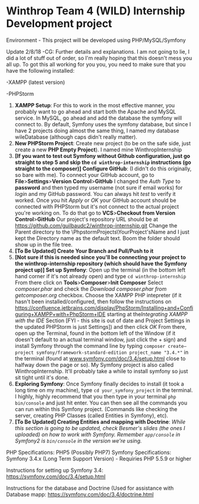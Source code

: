 # Winthrop Team 4 (WILD) Internship Development project

Environment - This project will be developed using PHP/MySQL/Symfony

Update 2/8/18 -CG: Further details and explanations. I am not going to lie, I did a lot of stuff out of order, so I'm really hoping that this doesn't mess you all up. To got this all working for you you, you need to make sure that you have the following installed:

-XAMPP (latest version)

-PHPStorm

1. **XAMPP Setup**: For this to work in the most effective manner, you probably want to go ahead and start both the Apache and MySQL service. In MySQL, go ahead and add the database the symfony will connect to. By default, Symfony uses the symfony database, but since I have 2 projects doing almost the same thing, I named my database wileDatabase (although caps didn't really matter).
2. **New PHPStorm Project**: Create new project (to be on the safe side, just create a new **PHP Empty Project**). I named mine WinthropInternship
3. **[If you want to test out Symfony without Github configuration, just go straight to step 5 and skip the `cd winthrop-internship` instructions (go straight to the composer)] Configure GitHub**: (I didn't do this originally, so bare with me). To connect your GitHub account, go to **File**>**Settings**>**Version Control**>**GitHub** I changed the *Auth Type* to **password** and then typed my username (not sure if email works) for *login* and my GitHub password. You can always hit *test* to verify it worked. Once you hit *Apply* or *OK* your GitHub account should be connected with PHPStorm but it's not connect to the actual project you're working on. To do that go to **VCS**>**Checkout from Version Control**>**GitHub** Our project's repository URL should be at https://github.com/guilbaudc2/winthrop-internship.git Change the Parent directory to the \PhpstormProjects\YourProject'sName and I just kept the Directory name as the default text. Boom the folder should show up in the file tree.
4. **[To Be Updated] Create Your Branch and Pull/Push to it** 
5. **[Not sure if this is needed since you'll be connecting your project to the winthrop-internship repository (which should have the Symfony project up)] Set up Symfony**: Open up the terminal (in the bottom left hand corner if it's not already open) and type `cd winthrop-internship` From there click on **Tools**>**Composer**>**Init Composer** Select *composer.phar* and check the *Download composer.phar from getcomposer.org* checkbox. Choose the XAMPP PHP intepreter (if it hasn't been installed/configured, then follow the instructions on https://confluence.jetbrains.com/display/PhpStorm/Installing+and+Configuring+XAMPP+with+PhpStorm+IDE starting at the*Integrating XAMPP with the IDE* Section [FYI - this site is out of date and Project Settings in the updated PHPStorm is just Settings]) and then click *OK* From there, open up the Terminal, found in the bottom left of the Window (if it doesn't default to an actual terminal window, just click the + sign) and install Symfony through the command line by typing `composer create–project symfony/framework-standard-edition project_name "3.4.*"`  in the terminal (found at www.symfony.com/doc/3.4/setup.html close to halfway down the page or so). My Symfony project is also called WinthropInternship. It'll probably take a while to install symfony so just sit tight until it's done.
6. **Exploring Symfony**: Once Symfony finally decides to install (it took a long time on my machine), type `cd your_symfony_project` in the terminal. I highly, highly recommend that you then type in your terminal `php bin/console` and just hit enter. You can then see all the commands you can run within this Symfony project. (Commands like checking the server, creating PHP Classes (called Entities in Symfony), etc). 
7. **[To Be Updated] Creating Entities and mapping with Doctrine**: *While this section is going to be updated, check Besmer's slides (the ones I uploaded) on how to work with Symfony. Remember `app/console` in Symfony2 is `bin/console` in the version we're using.*


PHP Specifications: PHP5 (Possibly PHP7)
Symfony Specifications: Symfony 3.4.x (Long Term Support Version) - Requiries PHP 5.5.9 or higher

Instructions for setting up Symfony 3.4:
https://symfony.com/doc/3.4/setup.html

Instructions for the database and Doctrine (Used for assistance with Database mapp:
https://symfony.com/doc/3.4/doctrine.html
